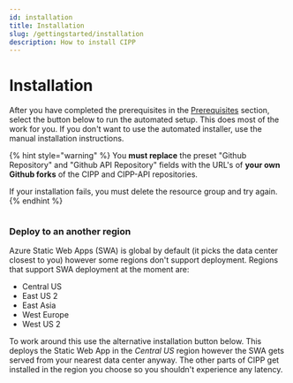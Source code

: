 ```yaml
---
id: installation
title: Installation
slug: /gettingstarted/installation
description: How to install CIPP
---
```


# Installation

After you have completed the prerequisites in the [Prerequisites](../../gettingstarted/prerequisites/) section, select the button below to run the automated setup. This does most of the work for you. If you don't want to use the automated installer, use the manual installation instructions.

{% hint style="warning" %}
You **must replace** the preset "Github Repository" and "Github API Repository" fields with the URL's of **your own Github forks** of the CIPP and CIPP-API repositories.

If your installation fails, you must delete the resource group and try again.
{% endhint %}

<a target="_blank" href="https://portal.azure.com/#create/Microsoft.Template/uri/https%3A%2F%2Fraw.githubusercontent.com%2FKelvinTegelaar%2FCIPP%2Fdev%2Fdeployment%2FAzureDeploymentTemplate.json"><img src="https://aka.ms/deploytoazurebutton" alt=""><figcaption></figcaption></a>

### Deploy to an another region

Azure Static Web Apps (SWA) is global by default (it picks the data center closest to you) however some regions don't support deployment. Regions that support SWA deployment at the moment are:

* Central US
* East US 2
* East Asia
* West Europe
* West US 2

To work around this use the alternative installation button below. This deploys the Static Web App in the _Central US_ region however the SWA gets served from your nearest data center anyway. The other parts of CIPP get installed in the region you choose so you shouldn't experience any latency.

<a target="_blank" href="https://portal.azure.com/#create/Microsoft.Template/uri/https%3A%2F%2Fraw.githubusercontent.com%2FKelvinTegelaar%2FCIPP%2Fdev%2Fdeployment%2FAzureDeploymentTemplate\_regionoptions.json"><img src="https://aka.ms/deploytoazurebutton" alt=""><figcaption></figcaption></a>



